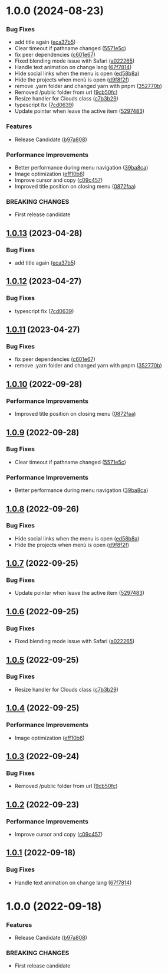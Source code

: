 # 1.0.0 (2024-08-23)


### Bug Fixes

* add title again ([eca37b5](https://github.com/adityaaravind/myportfoliov1/commit/eca37b5e32a4f9493c91ef0e49e0b483b9dcda91))
* Clear timeout if pathname changed ([5571e5c](https://github.com/adityaaravind/myportfoliov1/commit/5571e5c00807063b4e9c08a3027174c903711d67))
* fix peer dependencies ([c601e67](https://github.com/adityaaravind/myportfoliov1/commit/c601e67e3caa17fcabba90f9f64a03d3c81720fb))
* Fixed blending mode issue with Safari ([a022265](https://github.com/adityaaravind/myportfoliov1/commit/a022265675e220210e9e180bc51909f979bacf13))
* Handle text animation on change lang ([67f7814](https://github.com/adityaaravind/myportfoliov1/commit/67f781479da1c8eb350bf14531efe40db69d0f92))
* Hide social links when the menu is open ([ed58b8a](https://github.com/adityaaravind/myportfoliov1/commit/ed58b8ae26c5ad271919a42fcdd13858dd05b9e3))
* Hide the projects when menù is open ([d9f8f2f](https://github.com/adityaaravind/myportfoliov1/commit/d9f8f2fca7032862f5b65695053b400598da5807))
* remove .yarn folder and changed yarn with pnpm ([352770b](https://github.com/adityaaravind/myportfoliov1/commit/352770b084229f86b17f3f42497f01b068035912))
* Removed /public folder from url ([9cb50fc](https://github.com/adityaaravind/myportfoliov1/commit/9cb50fc67717c6e58c9cac7ca46ec1b0f9de440b))
* Resize handler for Clouds class ([c7b3b29](https://github.com/adityaaravind/myportfoliov1/commit/c7b3b29618a4dd4f5a3eff8a9fbd6226b6653b16))
* typescript fix ([7cd0639](https://github.com/adityaaravind/myportfoliov1/commit/7cd06398e8291841fb2460960ba6ddc29a55541f))
* Update pointer when leave the active item ([5297483](https://github.com/adityaaravind/myportfoliov1/commit/52974836c2cba72b6a2205144079ecf31418c6cc))


### Features

* Release Candidate ([b97a808](https://github.com/adityaaravind/myportfoliov1/commit/b97a80881f1a40a086e27ce386d7b016540bc8c9))


### Performance Improvements

* Better performance during menu navigation ([39ba8ca](https://github.com/adityaaravind/myportfoliov1/commit/39ba8ca5a26394242868280fb3fadeae61262ba9))
* Image optimization ([eff10b6](https://github.com/adityaaravind/myportfoliov1/commit/eff10b61e6867d50e5609822fffcd4152a2e399b))
* Improve cursor and copy ([c09c457](https://github.com/adityaaravind/myportfoliov1/commit/c09c4577c3317dae3bab66524bb549d94930e544))
* Improved title position on closing menu ([0872faa](https://github.com/adityaaravind/myportfoliov1/commit/0872faa2e2967617e8fa23166cb4f0c3ecb76b00))


### BREAKING CHANGES

* First release candidate

## [1.0.13](https://github.com/Aditya/folio-2022/compare/v1.0.12...v1.0.13) (2023-04-28)


### Bug Fixes

* add title again ([eca37b5](https://github.com/Aditya/folio-2022/commit/eca37b5e32a4f9493c91ef0e49e0b483b9dcda91))

## [1.0.12](https://github.com/Aditya/folio-2022/compare/v1.0.11...v1.0.12) (2023-04-27)


### Bug Fixes

* typescript fix ([7cd0639](https://github.com/Aditya/folio-2022/commit/7cd06398e8291841fb2460960ba6ddc29a55541f))

## [1.0.11](https://github.com/Aditya/folio-2022/compare/v1.0.10...v1.0.11) (2023-04-27)


### Bug Fixes

* fix peer dependencies ([c601e67](https://github.com/Aditya/folio-2022/commit/c601e67e3caa17fcabba90f9f64a03d3c81720fb))
* remove .yarn folder and changed yarn with pnpm ([352770b](https://github.com/Aditya/folio-2022/commit/352770b084229f86b17f3f42497f01b068035912))

## [1.0.10](https://github.com/Aditya/folio-2022/compare/v1.0.9...v1.0.10) (2022-09-28)


### Performance Improvements

* Improved title position on closing menu ([0872faa](https://github.com/Aditya/folio-2022/commit/0872faa2e2967617e8fa23166cb4f0c3ecb76b00))

## [1.0.9](https://github.com/Aditya/folio-2022/compare/v1.0.8...v1.0.9) (2022-09-28)


### Bug Fixes

* Clear timeout if pathname changed ([5571e5c](https://github.com/Aditya/folio-2022/commit/5571e5c00807063b4e9c08a3027174c903711d67))


### Performance Improvements

* Better performance during menu navigation ([39ba8ca](https://github.com/Aditya/folio-2022/commit/39ba8ca5a26394242868280fb3fadeae61262ba9))

## [1.0.8](https://github.com/Aditya/folio-2022/compare/v1.0.7...v1.0.8) (2022-09-26)


### Bug Fixes

* Hide social links when the menu is open ([ed58b8a](https://github.com/Aditya/folio-2022/commit/ed58b8ae26c5ad271919a42fcdd13858dd05b9e3))
* Hide the projects when menù is open ([d9f8f2f](https://github.com/Aditya/folio-2022/commit/d9f8f2fca7032862f5b65695053b400598da5807))

## [1.0.7](https://github.com/Aditya/folio-2022/compare/v1.0.6...v1.0.7) (2022-09-25)


### Bug Fixes

* Update pointer when leave the active item ([5297483](https://github.com/Aditya/folio-2022/commit/52974836c2cba72b6a2205144079ecf31418c6cc))

## [1.0.6](https://github.com/Aditya/folio-2022/compare/v1.0.5...v1.0.6) (2022-09-25)


### Bug Fixes

* Fixed blending mode issue with Safari ([a022265](https://github.com/Aditya/folio-2022/commit/a022265675e220210e9e180bc51909f979bacf13))

## [1.0.5](https://github.com/Aditya/folio-2022/compare/v1.0.4...v1.0.5) (2022-09-25)


### Bug Fixes

* Resize handler for Clouds class ([c7b3b29](https://github.com/Aditya/folio-2022/commit/c7b3b29618a4dd4f5a3eff8a9fbd6226b6653b16))

## [1.0.4](https://github.com/Aditya/folio-2022/compare/v1.0.3...v1.0.4) (2022-09-25)


### Performance Improvements

* Image optimization ([eff10b6](https://github.com/Aditya/folio-2022/commit/eff10b61e6867d50e5609822fffcd4152a2e399b))

## [1.0.3](https://github.com/Aditya/folio-2022/compare/v1.0.2...v1.0.3) (2022-09-24)


### Bug Fixes

* Removed /public folder from url ([9cb50fc](https://github.com/Aditya/folio-2022/commit/9cb50fc67717c6e58c9cac7ca46ec1b0f9de440b))

## [1.0.2](https://github.com/Aditya/folio-2022/compare/v1.0.1...v1.0.2) (2022-09-23)


### Performance Improvements

* Improve cursor and copy ([c09c457](https://github.com/Aditya/folio-2022/commit/c09c4577c3317dae3bab66524bb549d94930e544))

## [1.0.1](https://github.com/Aditya/folio-2022/compare/v1.0.0...v1.0.1) (2022-09-18)


### Bug Fixes

* Handle text animation on change lang ([67f7814](https://github.com/Aditya/folio-2022/commit/67f781479da1c8eb350bf14531efe40db69d0f92))

# 1.0.0 (2022-09-18)


### Features

* Release Candidate ([b97a808](https://github.com/Aditya/folio-2022/commit/b97a80881f1a40a086e27ce386d7b016540bc8c9))


### BREAKING CHANGES

* First release candidate
